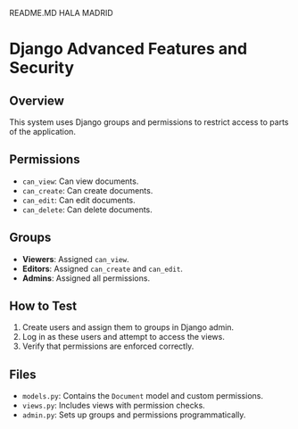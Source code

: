 README.MD
HALA MADRID


# Django Advanced Features and Security

## Overview
This system uses Django groups and permissions to restrict access to parts of the application.

## Permissions
- `can_view`: Can view documents.
- `can_create`: Can create documents.
- `can_edit`: Can edit documents.
- `can_delete`: Can delete documents.

## Groups
- **Viewers**: Assigned `can_view`.
- **Editors**: Assigned `can_create` and `can_edit`.
- **Admins**: Assigned all permissions.

## How to Test
1. Create users and assign them to groups in Django admin.
2. Log in as these users and attempt to access the views.
3. Verify that permissions are enforced correctly.

## Files
- `models.py`: Contains the `Document` model and custom permissions.
- `views.py`: Includes views with permission checks.
- `admin.py`: Sets up groups and permissions programmatically.
